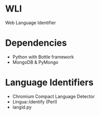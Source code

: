 WLI
===

Web Language Identifier

# Dependencies
- Python with Bottle framework
- MongoDB & PyMongo

# Language Identifiers
- Chromium Compact Language Detector
- Lingua::Identify (Perl)
- langid.py